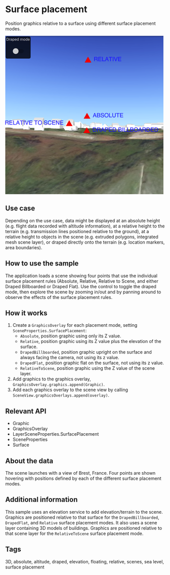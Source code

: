 # Surface placement

Position graphics relative to a surface using different surface placement modes.

![](screenshot.png)

## Use case

Depending on the use case, data might be displayed at an absolute height (e.g. flight data recorded with altitude information), at a relative height to the terrain (e.g. transmission lines positioned relative to the ground), at a relative height to objects in the scene (e.g. extruded polygons, integrated mesh scene layer), or draped directly onto the terrain (e.g. location markers, area boundaries).

## How to use the sample

The application loads a scene showing four points that use the individual surface placement rules (Absolute, Relative, Relative to Scene, and either Draped Billboarded or Draped Flat). Use the control to toggle the draped mode, then explore the scene by zooming in/out and by panning around to observe the effects of the surface placement rules.

## How it works

1. Create a `GraphicsOverlay` for each placement mode, setting `SceneProperties.SurfacePlacement`:
    * `Absolute`, position graphic using only its Z value.
    * `Relative`, position graphic using its Z value plus the elevation of the surface.
    * `DrapedBillboarded`, position graphic upright on the surface and always facing the camera, not using its z value.
    * `DrapedFlat`, position graphic flat on the surface, not using its z value.
    * `RelativeToScene`, position graphic using the Z value of the scene layer.
2. Add graphics to the graphics overlay, `GraphicsOverlay.graphics.append(Graphic)`.
3. Add each graphics overlay to the scene view by calling `SceneView.graphicsOverlays.append(overlay)`.

## Relevant API

* Graphic
* GraphicsOverlay
* LayerSceneProperties.SurfacePlacement
* SceneProperties
* Surface

## About the data

The scene launches with a view of Brest, France. Four points are shown hovering with positions defined by each of the different surface placement modes.

## Additional information

This sample uses an elevation service to add elevation/terrain to the scene. Graphics are positioned relative to that surface for the `DrapedBillboarded`, `DrapedFlat`, and `Relative` surface placement modes. It also uses a scene layer containing 3D models of buildings. Graphics are positioned relative to that scene layer for the `RelativeToScene` surface placement mode.

## Tags

3D, absolute, altitude, draped, elevation, floating, relative, scenes, sea level, surface placement
